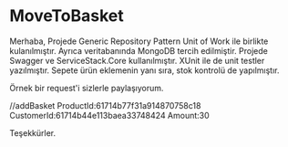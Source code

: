 # MoveToBasket
Merhaba,
Projede Generic Repository Pattern Unit of Work ile birlikte kulanılmıştır.
Ayrıca veritabanında MongoDB tercih edilmiştir.
Projede Swagger ve ServiceStack.Core kullanılmıştır.
XUnit ile de unit testler yazılmıştır.
Sepete ürün eklemenin yanı sıra, stok kontrolü de yapılmıştır.

Örnek bir request'i sizlerle paylaşıyorum.


//addBasket
ProductId:61714b77f31a914870758c18
CustomerId:61714b44e113baea33748424
Amount:30


Teşekkürler.
